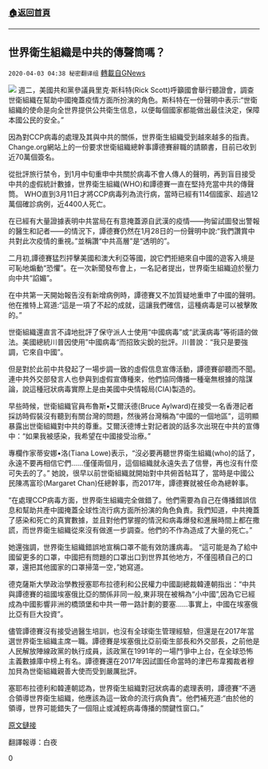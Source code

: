 ###  [:house:返回首頁](https://github.com/ourhimalayas/txt)
---

## 世界衛生組織是中共的傳聲筒嗎？
`2020-04-03 04:38 秘密翻译组` [轉載自GNews](https://gnews.org/zh-hant/160789/)

![](https://s3-ap-northeast-1.amazonaws.com/news.guo.offload.media/wp-content/uploads/2020/04/03043732/1-22.jpg)
週二，美國共和黨參議員里克·斯科特(Rick Scott)呼籲國會舉行聽證會，調查世衛組織在幫助中國掩蓋疫情方面所扮演的角色。斯科特在一份聲明中表示:“世衛組織的使命是向全世界提供公共衛生信息，以便每個國家都能做出最佳決定，保障本國公民的安全。”

因為對CCP病毒的處理及其與中共的關係，世界衛生組織受到越來越多的指責。 Change.org網站上的一份要求世衛組織總幹事譚德賽辭職的請願書，目前已收到近70萬個簽名。

從批評旅行禁令，到1月中旬重申中共關於病毒不會人傳人的聲明，再到盲目接受中共的虛假統計數據，世界衛生組織(WHO)和譚德賽一直在堅持充當中共的傳聲筒。 WHO直到3月11日才將CCP病毒列為流行病，當時已經有114個國家、超過12萬個確診病例，近4400人死亡。

在已經有大量證據表明中共當局在有意掩蓋源自武漢的疫情——拘留試圖發出警報的醫生和記者——的情況下，譚德賽仍然在1月28日的一份聲明中說:“我們讚賞中共對此次疫情的重視。”並稱讚“中共高層”是“透明的”。

二月初,譚德賽猛烈抨擊美國和澳大利亞等國，說它們拒絕來自中國的遊客入境是可恥地煽動“恐懼”。在一次新聞發布會上，一名記者提出，世界衛生組織迫於壓力向中共“諂媚”。

在中共第一天開始報告沒有新增病例時，譚德賽又不加質疑地重申了中國的聲明。他在推特上寫道:“這是一項了不起的成就，這讓我們確信，這種病毒是可以被擊敗的。”

世衛組織還直言不諱地批評了保守派人士使用“中國病毒”或“武漢病毒”等術語的做法。美國總統川普因使用”中國病毒“而招致尖銳的批評。川普說：“我只是要強調，它來自中國”。

但是對於此前中共發起了一場步調一致的虛假信息宣傳活動，譚德賽卻聽而不聞。連中共外交部發言人也參與到虛假宣傳種來，他們協同傳播一種毫無根據的陰謀論，說這種冠狀病毒實際上是由美國中央情報局(CIA)製造的。

早些時候，世衛組織官員布魯斯•艾爾沃德(Bruce Aylward)在接受一名香港記者採訪時假裝沒有聽到有關台灣的問題，然後將台灣稱為“中國的一個地區”，這明顯暴露出世衛組織對中共的尊重。艾爾沃德博士對記者說的話多次出現在中共的宣傳中：“如果我被感染，我希望在中國接受治療。”

專欄作家蒂安娜•洛(Tiana Lowe)表示，“沒必要再聽世界衛生組織(who)的話了，永遠不要再相信它們……僅僅兩個月，這個組織就永遠失去了信譽，再也沒有什麼可失去的了。” 她說，很早以前世衛組織就開始對中共俯首帖耳了，當時是中國公民陳馮富珍(Margaret Chan)任總幹事，而2017年，譚德賽就被任命為總幹事。

“在處理CCP病毒方面，世界衛生組織完全做錯了。他們需要為自己在傳播錯誤信息和幫助共產中國掩蓋全球性流行病方面所扮演的角色負責。我們知道，中共掩蓋了感染和死亡的真實數據，並且對他們掌握的情況和病毒爆發和進展時間上都在撒謊，而世界衛生組織從來沒有做進一步調查。他們的不作為造成了大量的死亡。”

她還強調，世界衛生組織錯誤地宣稱口罩不能有效防護病毒。 “這可能是為了給中國留更多的口罩，中國把有問題的口罩出口到世界其他地方，不僅囤積自己的口罩，還把其他國家的口罩掃蕩一空，”她寫道。

德克薩斯大學政治學教授塞耶布拉德利和公民權力中國副總裁韓連朝指出：“中共與譚德賽的祖國埃塞俄比亞的關係非同一般,東非現在被稱為“小中國”,因為它已經成為中國影響非洲的橋頭堡和中共一帶一路計劃的要塞……事實上，中國在埃塞俄比亞有巨大投資”。

儘管譚德賽沒有接受過醫生培訓，也沒有全球衛生管理經驗，但還是在2017年當選世界衛生組織主席一職。譚德賽是埃塞俄比亞前衛生部長和外交部長，之前他是人民解放陣線政黨的執行成員，該政黨在1991年的一場鬥爭中上台，在全球恐怖主義數據庫中榜上有名。譚德賽還在2017年因試圖任命當時的津巴布韋獨裁者穆加貝為世衛組織親善大使而受到嚴厲批評。

塞耶布拉德利和韓連朝認為，世界衛生組織對冠狀病毒的處理表明，譚德賽“不適合領導世界衛生組織，他應該為這一致命的流行病負責”。他們補充道:“由於他的領導，世界可能錯失了一個阻止或減輕病毒傳播的關鍵性窗口。”

[原文鏈接](https://www.news.com.au/finance/economy/world-economy/coronavirus-world-health-organisation-accused-of-parroting-chinese-propaganda/news-story/1b8b339912d5e5a05006925f834822b9)

翻譯報導：白夜

0
